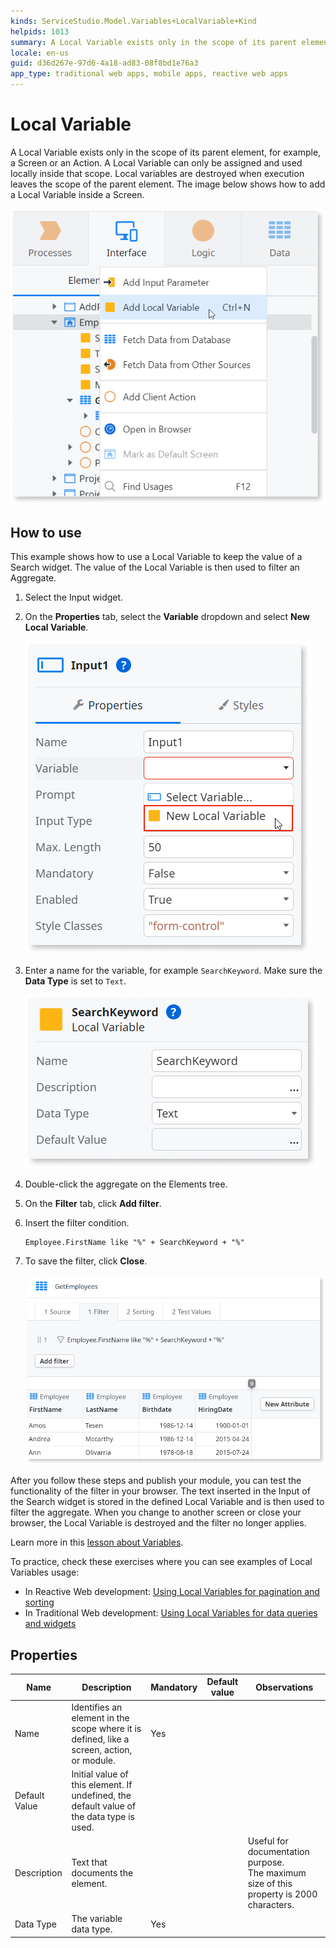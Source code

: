 ```yaml
---
kinds: ServiceStudio.Model.Variables+LocalVariable+Kind
helpids: 1013
summary: A Local Variable exists only in the scope of its parent element.
locale: en-us
guid: d36d267e-97d6-4a18-ad83-08f8bd1e76a3
app_type: traditional web apps, mobile apps, reactive web apps
---
```


# Local Variable


A Local Variable exists only in the scope of its parent element, for example, a Screen or an Action. A Local Variable can only be assigned and used locally inside that scope. Local variables are destroyed when execution leaves the scope of the parent element. The image below shows how to add a Local Variable inside a Screen.  

![Adding a new Local Variable to a Screen](<images/add-local-variable-ss.png>)

## How to use

This example shows how to use a Local Variable to keep the value of a Search widget. The value of the Local Variable is then used to filter an Aggregate. 

1. Select the Input widget.

1. On the **Properties** tab, select the **Variable** dropdown and select **New Local Variable**.

    ![Adding a new Local Variable to an Input](<images/local-variable-ss.png>)

1. Enter a name for the variable, for example `SearchKeyword`. Make sure the **Data Type** is set to `Text`.

    ![Entering the name for the Local Variable](<images/variable-searchkeyword-ss.png>)

1. Double-click the aggregate on the Elements tree.

1. On the **Filter** tab, click **Add filter**.

1. Insert the filter condition. 

    ```
    Employee.FirstName like "%" + SearchKeyword + "%"
    ```


1. To save the filter, click **Close**. 

    ![Aggregate with a filter that uses the SearchKeyword Variable to filter the results](<images/filtered-aggregate-ss.png>) 

After you follow these steps and publish your module, you can test the functionality of the filter in your browser. The text inserted in the Input of the Search widget is stored in the defined Local Variable and is then used to filter the aggregate. When you change to another screen or close your browser, the Local Variable is destroyed and the filter no longer applies.   

Learn more in this [lesson about Variables](https://www.outsystems.com/training/lesson/2069/variables?LearningPathId=18).  

To practice, check these exercises where you can see examples of Local Variables usage:  

* In Reactive Web development: [Using Local Variables for pagination and sorting](https://www.outsystems.com/training/lesson/2045/pagination-and-sorting-exercise?LearningPathId=18)  
* In Traditional Web development: [Using Local Variables for data queries and widgets](https://www.outsystems.com/training/lesson/1766/data-queries-and-widgets-ii-exercise?LearningPathId=2)  

## Properties

<table markdown="1">
<thead>
<tr>
<th>Name</th>
<th>Description</th>
<th>Mandatory</th>
<th>Default value</th>
<th>Observations</th>
</tr>
</thead>
<tbody>
<tr>
<td title="Name">Name</td>
<td>Identifies an element in the scope where it is defined, like a screen, action, or module.</td>
<td>Yes</td>
<td></td>
<td></td>
</tr>
<tr>
<td title="Default Value">Default Value</td>
<td>Initial value of this element. If undefined, the default value of the data type is used.</td>
<td></td>
<td></td>
<td></td>
</tr>
<tr>
<td title="Description">Description</td>
<td>Text that documents the element.</td>
<td></td>
<td></td>
<td>Useful for documentation purpose.<br/>The maximum size of this property is 2000 characters.</td>
</tr>
<tr>
<td title="Data Type">Data Type</td>
<td>The variable data type.</td>
<td>Yes</td>
<td></td>
<td></td>
</tr>
</tbody>
</table>
